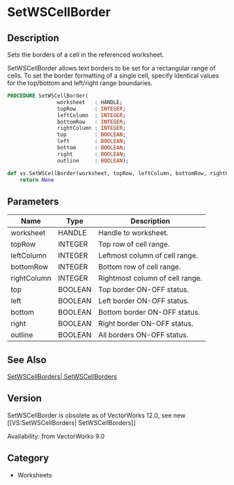 # SetWSCellBorder

## Description
Sets the borders of a cell in the referenced worksheet.

SetWSCellBorder allows text borders to be set for a rectangular range of cells. To set the border formatting of a single cell, specify identical values for the top/bottom and left/right range boundaries.

```pascal
PROCEDURE SetWSCellBorder(
				worksheet   : HANDLE;
				topRow      : INTEGER;
				leftColumn  : INTEGER;
				bottomRow   : INTEGER;
				rightColumn : INTEGER;
				top         : BOOLEAN;
				left        : BOOLEAN;
				bottom      : BOOLEAN;
				right       : BOOLEAN;
				outline     : BOOLEAN);
```

```python
def vs.SetWSCellBorder(worksheet, topRow, leftColumn, bottomRow, rightColumn, top, left, bottom, right, outline):
    return None
```

## Parameters
|Name|Type|Description|
|---|---|---|
|worksheet|HANDLE|Handle to worksheet.|
|topRow|INTEGER|Top row of cell range.|
|leftColumn|INTEGER|Leftmost column of cell range.|
|bottomRow|INTEGER|Bottom row of cell range.|
|rightColumn|INTEGER|Rightmost column of cell range.|
|top|BOOLEAN|Top border ON-OFF status.|
|left|BOOLEAN|Left border ON-OFF status.|
|bottom|BOOLEAN|Bottom border ON-OFF status.|
|right|BOOLEAN|Right border ON-OFF status.|
|outline|BOOLEAN|All borders ON-OFF status.|

## See Also
[SetWSCellBorders| SetWSCellBorders](SetWSCellBorders|%20SetWSCellBorders.md)

## Version
SetWSCellBorder is obsolete as of VectorWorks 12.0, see new [[VS:SetWSCellBorders| SetWSCellBorders]]

Availability: from VectorWorks 9.0

## Category
* Worksheets

